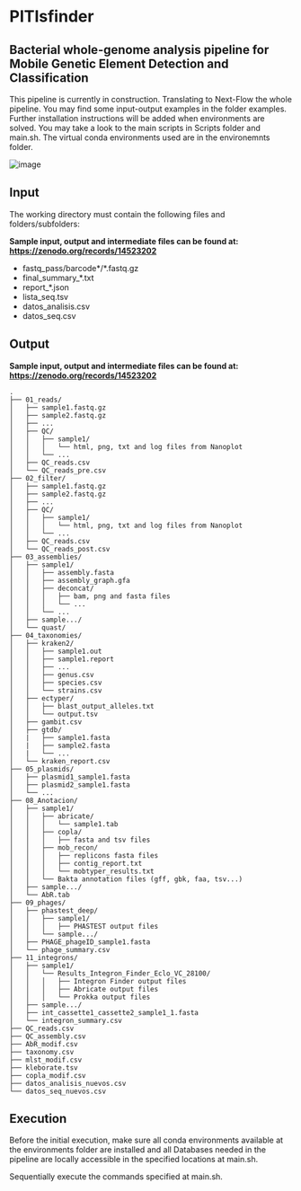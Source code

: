 # PITIsfinder
## Bacterial whole-genome analysis pipeline for Mobile Genetic Element Detection and Classification

This pipeline is currently in construction. Translating to Next-Flow the whole pipeline. 
You may find some input-output examples in the folder examples.
Further installation instructions will be added when environments are solved. 
You may take a look to the main scripts in Scripts folder and main.sh.
The virtual conda environments used are in the environemnts folder.

![image](https://github.com/user-attachments/assets/b36a0998-3af2-44d6-b167-e54369af821c)

## Input
The working directory must contain the following files and folders/subfolders:

**Sample input, output and intermediate files can be found at: https://zenodo.org/records/14523202**

- fastq_pass/barcode*/*.fastq.gz
- final_summary_*.txt
- report_*.json
- lista_seq.tsv
- datos_analisis.csv
- datos_seq.csv

## Output
**Sample input, output and intermediate files can be found at: https://zenodo.org/records/14523202**
```
.
├── 01_reads/
│   ├── sample1.fastq.gz
│   ├── sample2.fastq.gz
│   ├── ...
│   ├── QC/
│   │   ├── sample1/
│   │   │   └── html, png, txt and log files from Nanoplot
│   │   └── ...
│   ├── QC_reads.csv
│   └── QC_reads_pre.csv
├── 02_filter/
│   ├── sample1.fastq.gz
│   ├── sample2.fastq.gz
│   ├── ...
│   ├── QC/
│   │   ├── sample1/
│   │   │   └── html, png, txt and log files from Nanoplot
│   │   └── ...
│   ├── QC_reads.csv
│   └── QC_reads_post.csv
├── 03_assemblies/
│   ├── sample1/
│   │   ├── assembly.fasta
│   │   ├── assembly_graph.gfa
│   │   ├── deconcat/
│   │   │   ├── bam, png and fasta files
│   │   │   └── ...
│   │   └── ...
│   ├── sample.../
│   └── quast/
├── 04_taxonomies/
│   ├── kraken2/
│   │   ├── sample1.out
│   │   ├── sample1.report
│   │   ├── ...
│   │   ├── genus.csv
│   │   ├── species.csv
│   │   └── strains.csv
│   ├── ectyper/
│   │   ├── blast_output_alleles.txt
│   │   └── output.tsv
│   ├── gambit.csv
│   ├── gtdb/
│   |   ├── sample1.fasta
│   |   ├── sample2.fasta
│   |   └── ...
│   └── kraken_report.csv
├── 05_plasmids/
│   ├── plasmid1_sample1.fasta
│   ├── plasmid2_sample1.fasta
│   └── ...
├── 08_Anotacion/
│   ├── sample1/
│   │   ├── abricate/
│   │   │   └── sample1.tab
│   │   ├── copla/
│   │   │   ├── fasta and tsv files
│   │   ├── mob_recon/
│   │   │   ├── replicons fasta files
│   │   │   ├── contig_report.txt
│   │   │   └── mobtyper_results.txt
│   │   └── Bakta annotation files (gff, gbk, faa, tsv...)
│   ├── sample.../
│   └── AbR.tab
├── 09_phages/
│   ├── phastest_deep/
│   │   ├── sample1/
│   │   │   ├── PHASTEST output files
│   │   └── sample.../
│   ├── PHAGE_phageID_sample1.fasta
│   └── phage_summary.csv
├── 11_integrons/
│   ├── sample1/
│   │   └── Results_Integron_Finder_Eclo_VC_28100/
│   │   │   ├── Integron Finder output files
│   │   │   ├── Abricate output files
│   │   │   └── Prokka output files
│   ├── sample.../
│   ├── int_cassette1_cassette2_sample1_1.fasta
│   └── integron_summary.csv
├── QC_reads.csv
├── QC_assembly.csv
├── AbR_modif.csv
├── taxonomy.csv
├── mlst_modif.csv
├── kleborate.tsv
├── copla_modif.csv
├── datos_analisis_nuevos.csv
└── datos_seq_nuevos.csv                     
```

## Execution
Before the initial execution, make sure all conda environments available at the environments folder are installed and all Databases needed in the pipeline are locally accessible in the specified locations at main.sh.

Sequentially execute the commands specified at main.sh.
